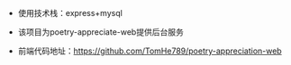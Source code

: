 + 使用技术栈：express+mysql

+ 该项目为poetry-appreciate-web提供后台服务
+ 前端代码地址：https://github.com/TomHe789/poetry-appreciation-web

